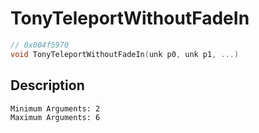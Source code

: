 # TonyTeleportWithoutFadeIn
```c
// 0x004f5970
void TonyTeleportWithoutFadeIn(unk p0, unk p1, ...)
```
## Description
```
Minimum Arguments: 2
Maximum Arguments: 6
```

